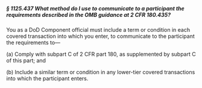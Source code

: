 ##### § 1125.437 What method do I use to communicate to a participant the requirements described in the OMB guidance at 2 CFR 180.435? #####

You as a DoD Component official must include a term or condition in each covered transaction into which you enter, to communicate to the participant the requirements to—

(a) Comply with subpart C of 2 CFR part 180, as supplemented by subpart C of this part; and

(b) Include a similar term or condition in any lower-tier covered transactions into which the participant enters.